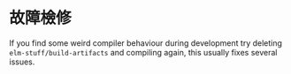 # 故障檢修

If you find some weird compiler behaviour during development try deleting `elm-stuff/build-artifacts` and compiling again, this usually fixes several issues.

